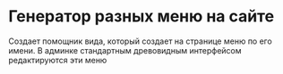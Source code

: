 # Генератор разных меню на сайте

Создает помощник вида, который создает на странице меню по его имени. В админке стандартным древовидным интерфейсом редактируются эти меню


